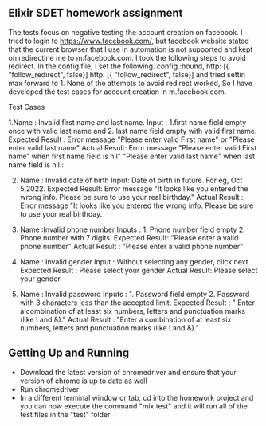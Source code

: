 ## Elixir SDET homework assignment

The tests focus on negative testing the account creation on facebook. I tried to login to https://www.facebook.com/, but facebook website stated that the current browser that I use in automation is not supported and kept on redirectine me to m.facebook.com. I took the following steps to avoid redirect.
In the config file, I set the  following. config :hound, http: [{ "follow_redirect", false}] http: [{ "follow_redirect", false}] and tried settin max forward to 1. None of the attempts to avoid redirect worked, So I have developed the test cases for account creation in m.facebook.com. 

Test Cases

1.Name : Invalid first name and last name.
  Input  : 1.first name field empty once with valid last name and
          2. last name field empty with valid first name.
  Expected Result : Error message "Please enter valid First name" or "Please enter valid last name"
  Actual Result:   Error message "Please enter valid First name" when first name field is nil" 
                    "Please enter valid last name" when last name field is  nil.:
                    
2. Name : Invalid date of birth 
   Input: Date of birth in future. For eg, Oct 5,2022.
   Expected Result: Error message "It looks like you entered the wrong info. Please be sure to use your real birthday."
   Actual Result : Error message "It looks like you entered the wrong info. Please be sure to use your real birthday.
   
 3. Name :Invalid phone number
    Inputs : 1. Phone number field empty
             2. Phone number with 7 digits.
    Expected Result: "Please enter a valid phone number"
    Actual Result : "Please enter a valid phone number"
    
  4. Name : Invalid gender
     Input : Without selecting any gender, click next.
     Expected Result : Please select your gender
     Actual Result:  Please select your gender.
     
  5. Name : Invalid password
     Inputs : 1. Password field empty
              2. Password with 3 characters less than the accepted limit.
    Expected Result : " Enter a combination of at least six numbers, letters and punctuation marks (like ! and &)."
    Actual Result : "Enter a combination of at least six numbers, letters and punctuation marks (like ! and &)."
    
    
 


## Getting Up and Running

- Download the latest version of chromedriver and ensure that your version of chrome is up to date as well
- Run chromedriver
- In a different terminal window or tab, cd into the homework project and you can now execute the command "mix test" and it will run all of the test files in the "test" folder


